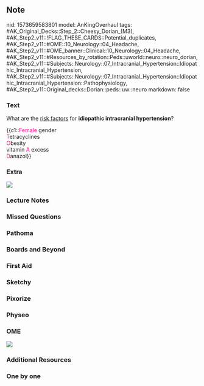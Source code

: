 ## Note
nid: 1573659583801
model: AnKingOverhaul
tags: #AK_Original_Decks::Step_2::Cheesy_Dorian_(M3), #AK_Step2_v11::!FLAG_THESE_CARDS::Potential_duplicates, #AK_Step2_v11::#OME::10_Neurology::04_Headache, #AK_Step2_v11::#OME_banner::Clinical::10_Neurology::04_Headache, #AK_Step2_v11::#Resources_by_rotation::Peds::uworld::neuro::neuro_dorian, #AK_Step2_v11::#Subjects::Neurology::07_Intracranial_Hypertension::Idiopathic_Intracranial_Hypertension, #AK_Step2_v11::#Subjects::Neurology::07_Intracranial_Hypertension::Idiopathic_Intracranial_Hypertension::Pathophysiology, #AK_Step2_v11::Original_decks::Dorian::peds::uw::neuro
markdown: false

### Text
What are the <u>risk factors</u> for <b>idiopathic intracranial
hypertension</b>?
<div>
  {{c1::<font color="#FC0280">Female</font> gender
  <div>
    <font color="#FC0280">T</font>etracyclines
  </div>
  <div>
    <font color="#FC0280">O</font>besity
  </div>
  <div>
    vitamin <font color="#FC0280">A</font> excess
  </div>
  <div>
    <font color="#FC0280">D</font>anazol}}
  </div>
</div>

### Extra
<img src="paste-115461605818810.jpg">

### Lecture Notes


### Missed Questions


### Pathoma


### Boards and Beyond


### First Aid


### Sketchy


### Pixorize


### Physeo


### OME
<div class="ome-widget">
  <a href=
  "https://onlinemeded.org/spa/neurology/headache/acquire?ref=anki">
  <img src="_OME_AnkiFlashcards_Lesson_2.png"></a>
</div>

### Additional Resources


### One by one

